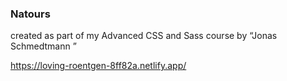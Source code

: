 ### Natours
created as part of my Advanced CSS and Sass course by “Jonas Schmedtmann
”

https://loving-roentgen-8ff82a.netlify.app/
